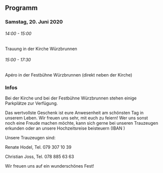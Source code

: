 ## Programm

### Samstag, 20. Juni 2020

###### 14:00 - 15:00

Trauung in der Kirche Würzbrunnen

###### 15:00 - 17:30

Apéro in der Festbühne Würzbrunnen (direkt neben der Kirche)

### Infos

Bei der Kirche und bei der Festbühne Würzbrunnen stehen einige Parkplätze zur Verfügung.

Das wertvollste Geschenk ist eure Anwesenheit am schönsten Tag in unserem Leben. Wir freuen uns sehr, mit euch zu feiern! Wer uns sonst noch eine Freude machen möchte, kann sich gerne bei unseren Trauzeugen erkunden oder an unsere Hochzeitsreise beisteuern (IBAN  )

Unsere Trauzeugen sind:

Renate Hodel, Tel. 079 307 10 39

Christian Joss, Tel. 078 885 63 63

Wir freuen uns auf ein wunderschönes Fest!
